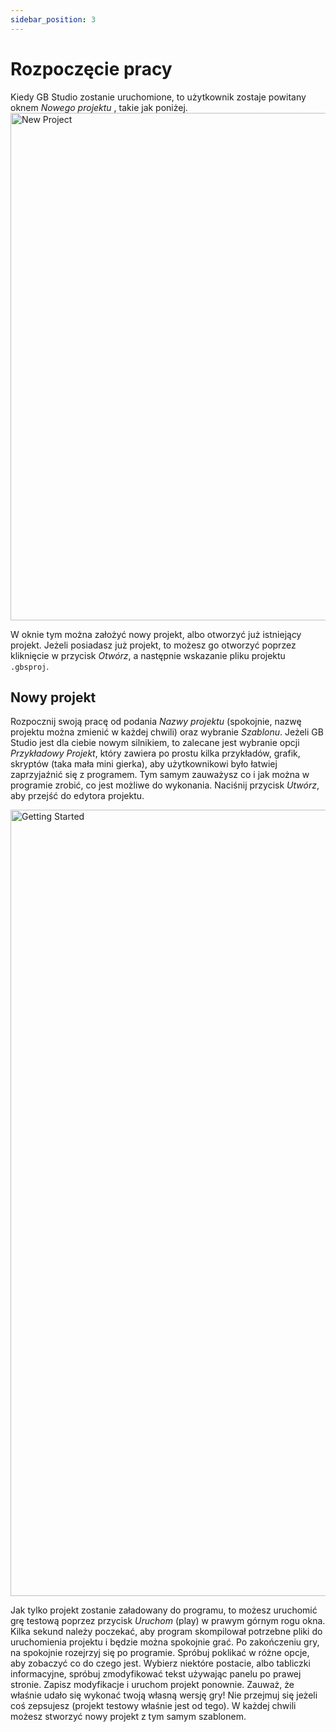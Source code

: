 ```yaml
---
sidebar_position: 3
---
```


# Rozpoczęcie pracy

Kiedy GB Studio zostanie uruchomione, to użytkownik zostaje powitany oknem  _Nowego projektu_ , takie jak poniżej. 
<img title="New Project" src="/pl/img/screenshots/new-project.png" width="812" />

W oknie tym można założyć nowy projekt, albo otworzyć już istniejący projekt. Jeżeli posiadasz już projekt, to możesz go otworzyć poprzez kliknięcie w przycisk _Otwórz_, a następnie wskazanie pliku projektu `.gbsproj`.

## Nowy projekt

Rozpocznij swoją pracę od podania _Nazwy projektu_ (spokojnie, nazwę projektu można zmienić w każdej chwili) oraz wybranie _Szablonu_. Jeżeli GB Studio jest dla ciebie nowym silnikiem, to zalecane jest wybranie opcji _Przykładowy Projekt_, który zawiera po prostu kilka przykładów, grafik, skryptów (taka mała mini gierka), aby użytkownikowi było łatwiej zaprzyjaźnić się z programem. Tym samym zauważysz co i jak można w programie zrobić, co jest możliwe do wykonania. Naciśnij przycisk _Utwórz_, aby przejść do edytora projektu.

<img title="Getting Started" src="/pl/img/screenshots/getting-started.png" width="1258" />

Jak tylko projekt zostanie załadowany do programu, to możesz uruchomić grę testową poprzez przycisk _Uruchom_ (play) w prawym górnym rogu okna. Kilka sekund należy poczekać, aby program skompilował potrzebne pliki do uruchomienia projektu i będzie można spokojnie grać. Po zakończeniu gry, na spokojnie rozejrzyj się po programie. Spróbuj poklikać w różne opcje, aby zobaczyć co do czego jest. Wybierz niektóre postacie, albo tabliczki informacyjne, spróbuj zmodyfikować tekst używając panelu po prawej stronie. Zapisz modyfikacje i uruchom projekt ponownie. Zauważ, że właśnie udało się wykonać twoją własną wersję gry! Nie przejmuj się jeżeli coś zepsujesz (projekt testowy właśnie jest od tego). W każdej chwili możesz stworzyć nowy projekt z tym samym szablonem. 
